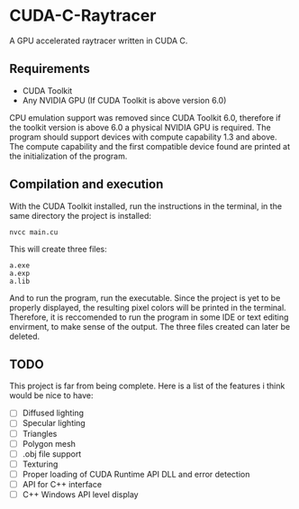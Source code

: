 # CUDA-C-Raytracer
A GPU accelerated raytracer written in CUDA C.

## Requirements
- CUDA Toolkit
- Any NVIDIA GPU (If CUDA Toolkit is above version 6.0)

CPU emulation support was removed since CUDA Toolkit 6.0, therefore if the toolkit version is above 6.0 a physical NVIDIA GPU is required. The program should support devices with compute capability 1.3 and above. The compute capability and the first compatible device found are printed at the initialization of the program. 

## Compilation and execution
With the CUDA Toolkit installed, run the instructions in the terminal, in the same directory the project is installed:
```
nvcc main.cu
```
This will create three files:
```
a.exe
a.exp
a.lib
```
And to run the program, run the executable.
Since the project is yet to be properly displayed, the resulting pixel colors will be printed in the terminal. Therefore, it is reccomended to run the program in some IDE or text editing envirment, to make sense of the output.
The three files created can later be deleted.

## TODO
This project is far from being complete. Here is a list of the features i think would be nice to have:
- [ ] Diffused lighting
- [ ] Specular lighting
- [ ] Triangles
- [ ] Polygon mesh
- [ ] .obj file support
- [ ] Texturing
- [ ] Proper loading of CUDA Runtime API DLL and error detection
- [ ] API for C++ interface
- [ ] C++ Windows API level display
